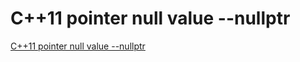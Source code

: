 # C++11 pointer null value --nullptr
[C++11 pointer null value --nullptr](https://aiwithcloud.com/2022/09/19/c11_pointer_null_value___nullptr/)